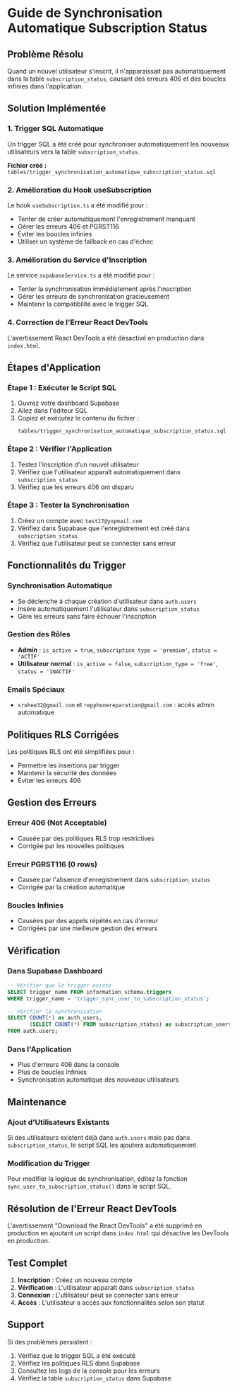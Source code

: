 # Guide de Synchronisation Automatique Subscription Status

## Problème Résolu

Quand un nouvel utilisateur s'inscrit, il n'apparaissait pas automatiquement dans la table `subscription_status`, causant des erreurs 406 et des boucles infinies dans l'application.

## Solution Implémentée

### 1. Trigger SQL Automatique

Un trigger SQL a été créé pour synchroniser automatiquement les nouveaux utilisateurs vers la table `subscription_status`.

**Fichier créé :** `tables/trigger_synchronisation_automatique_subscription_status.sql`

### 2. Amélioration du Hook useSubscription

Le hook `useSubscription.ts` a été modifié pour :
- Tenter de créer automatiquement l'enregistrement manquant
- Gérer les erreurs 406 et PGRST116
- Éviter les boucles infinies
- Utiliser un système de fallback en cas d'échec

### 3. Amélioration du Service d'Inscription

Le service `supabaseService.ts` a été modifié pour :
- Tenter la synchronisation immédiatement après l'inscription
- Gérer les erreurs de synchronisation gracieusement
- Maintenir la compatibilité avec le trigger SQL

### 4. Correction de l'Erreur React DevTools

L'avertissement React DevTools a été désactivé en production dans `index.html`.

## Étapes d'Application

### Étape 1 : Exécuter le Script SQL

1. Ouvrez votre dashboard Supabase
2. Allez dans l'éditeur SQL
3. Copiez et exécutez le contenu du fichier :
   ```
   tables/trigger_synchronisation_automatique_subscription_status.sql
   ```

### Étape 2 : Vérifier l'Application

1. Testez l'inscription d'un nouvel utilisateur
2. Vérifiez que l'utilisateur apparaît automatiquement dans `subscription_status`
3. Vérifiez que les erreurs 406 ont disparu

### Étape 3 : Tester la Synchronisation

1. Créez un compte avec `test17@yopmail.com`
2. Vérifiez dans Supabase que l'enregistrement est créé dans `subscription_status`
3. Vérifiez que l'utilisateur peut se connecter sans erreur

## Fonctionnalités du Trigger

### Synchronisation Automatique
- Se déclenche à chaque création d'utilisateur dans `auth.users`
- Insère automatiquement l'utilisateur dans `subscription_status`
- Gère les erreurs sans faire échouer l'inscription

### Gestion des Rôles
- **Admin** : `is_active = true`, `subscription_type = 'premium'`, `status = 'ACTIF'`
- **Utilisateur normal** : `is_active = false`, `subscription_type = 'free'`, `status = 'INACTIF'`

### Emails Spéciaux
- `srohee32@gmail.com` et `repphonereparation@gmail.com` : accès admin automatique

## Politiques RLS Corrigées

Les politiques RLS ont été simplifiées pour :
- Permettre les insertions par trigger
- Maintenir la sécurité des données
- Éviter les erreurs 406

## Gestion des Erreurs

### Erreur 406 (Not Acceptable)
- Causée par des politiques RLS trop restrictives
- Corrigée par les nouvelles politiques

### Erreur PGRST116 (0 rows)
- Causée par l'absence d'enregistrement dans `subscription_status`
- Corrigée par la création automatique

### Boucles Infinies
- Causées par des appels répétés en cas d'erreur
- Corrigées par une meilleure gestion des erreurs

## Vérification

### Dans Supabase Dashboard
```sql
-- Vérifier que le trigger existe
SELECT trigger_name FROM information_schema.triggers 
WHERE trigger_name = 'trigger_sync_user_to_subscription_status';

-- Vérifier la synchronisation
SELECT COUNT(*) as auth_users, 
       (SELECT COUNT(*) FROM subscription_status) as subscription_users
FROM auth.users;
```

### Dans l'Application
- Plus d'erreurs 406 dans la console
- Plus de boucles infinies
- Synchronisation automatique des nouveaux utilisateurs

## Maintenance

### Ajout d'Utilisateurs Existants
Si des utilisateurs existent déjà dans `auth.users` mais pas dans `subscription_status`, le script SQL les ajoutera automatiquement.

### Modification du Trigger
Pour modifier la logique de synchronisation, éditez la fonction `sync_user_to_subscription_status()` dans le script SQL.

## Résolution de l'Erreur React DevTools

L'avertissement "Download the React DevTools" a été supprimé en production en ajoutant un script dans `index.html` qui désactive les DevTools en production.

## Test Complet

1. **Inscription** : Créez un nouveau compte
2. **Vérification** : L'utilisateur apparaît dans `subscription_status`
3. **Connexion** : L'utilisateur peut se connecter sans erreur
4. **Accès** : L'utilisateur a accès aux fonctionnalités selon son statut

## Support

Si des problèmes persistent :
1. Vérifiez que le trigger SQL a été exécuté
2. Vérifiez les politiques RLS dans Supabase
3. Consultez les logs de la console pour les erreurs
4. Vérifiez la table `subscription_status` dans Supabase
